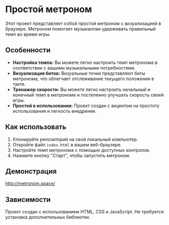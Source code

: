 # Простой метроном

Этот проект представляет собой простой метроном с визуализацией в браузере. Метроном помогает музыкантам удерживать правильный темп во время игры.

## Особенности

- **Настройка темпа:** Вы можете легко настроить темп метронома в соответствии с вашими музыкальными потребностями.
- **Визуализация битов:** Визуальные точки представляют биты метронома, что облегчает отслеживание текущего положения в такте.
- **Тренажер скорости:** Вы можете легко настроить начальный и конечный темп в метрономе и постепенно улучшать скорость своей игры.
- **Простой в использовании:** Проект создан с акцентом на простоту использования и легкость внедрения.

## Как использовать

1. Клонируйте репозиторий на свой локальный компьютер.
2. Откройте файл `index.html` в вашем веб-браузере.
3. Настройте темп метронома с помощью доступных контролов.
4. Нажмите кнопку "Старт", чтобы запустить метроном.

## Демонстрация

http://metronom.space/ 

## Зависимости

Проект создан с использованием HTML, CSS и JavaScript. Не требуется установка дополнительных библиотек.
